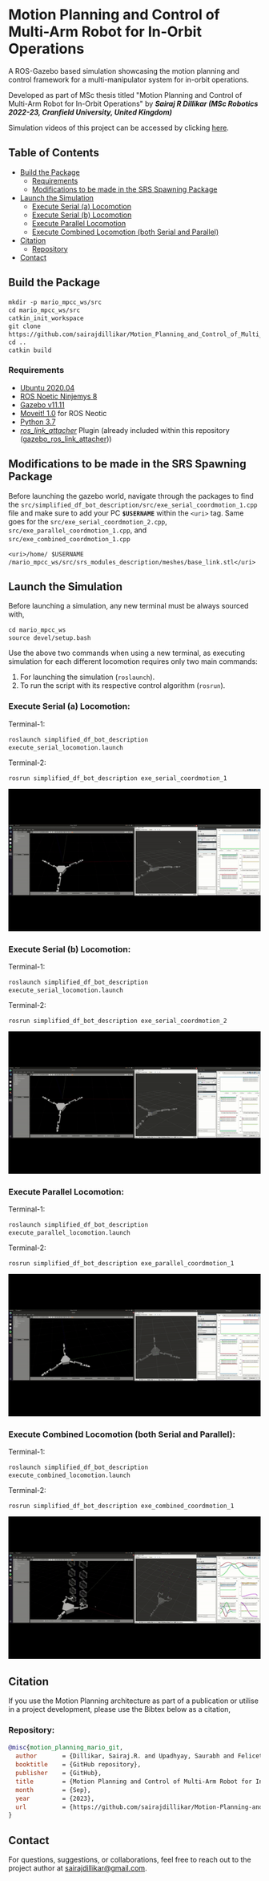 # Motion Planning and Control of Multi-Arm Robot for In-Orbit Operations
A ROS-Gazebo based simulation showcasing the motion planning and control framework for a multi-manipulator system for in-orbit operations.

Developed as part of MSc thesis titled "Motion Planning and Control of Multi-Arm Robot for In-Orbit Operations" 
by ***Sairaj R Dillikar (MSc Robotics 2022-23, Cranfield University, United Kingdom)***

Simulation videos of this project can be accessed by clicking [here](http://tinyurl.com/MotionPlanning-MARIO).

## Table of Contents

- [Build the Package](#build-the-package)
    - [Requirements](#requirements)
    - [Modifications to be made in the SRS Spawning Package](#modifications-to-be-made-in-the-srs-spawning-package)
- [Launch the Simulation](#launch-the-simulation)
    - [Execute Serial (a) Locomotion](#execute-serial-a-locomotion)
    - [Execute Serial (b) Locomotion](#execute-serial-b-locomotion)
    - [Execute Parallel Locomotion](#execute-parallel-locomotion)
    - [Execute Combined Locomotion (both Serial and Parallel)](#execute-combined-locomotion-both-serial-and-parallel)
- [Citation](#citation)
    - [Repository](#repository)
- [Contact](#contact)

## Build the Package

````
mkdir -p mario_mpcc_ws/src
cd mario_mpcc_ws/src
catkin_init_workspace
git clone https://github.com/sairajdillikar/Motion_Planning_and_Control_of_Multi_Arm_Robot_for_In_Orbit_Operations.git
cd ..
catkin build
````

### Requirements

- [Ubuntu 2020.04](https://releases.ubuntu.com/focal/)
- [ROS Noetic Ninjemys 8](https://wiki.ros.org/noetic)
- [Gazebo v11.11](https://classic.gazebosim.org/tutorials?tut=ros_installing&cat=connect_ros)
- [Moveit! 1.0](https://moveit.ros.org/install/) for ROS Neotic
- [Python 3.7](https://www.python.org/downloads/release/python-370/)
- [*ros_link_attacher*](https://github.com/pal-robotics/gazebo_ros_link_attacher) Plugin (already included within this repository ([gazebo_ros_link_attacher](gazebo_ros_link_attacher)))

## Modifications to be made in the SRS Spawning Package

Before launching the gazebo world, navigate through the packages to find the `src/simplified_df_bot_description/src/exe_serial_coordmotion_1.cpp` file and make sure to add your PC **`$USERNAME`** within the `<uri>` tag. Same goes for the `src/exe_serial_coordmotion_2.cpp`, `src/exe_parallel_coordmotion_1.cpp`, and `src/exe_combined_coordmotion_1.cpp`


    <uri>/home/ $USERNAME /mario_mpcc_ws/src/srs_modules_description/meshes/base_link.stl</uri>


## Launch the Simulation

Before launching a simulation, any new terminal must be always sourced with,

    cd mario_mpcc_ws
    source devel/setup.bash

Use the above two commands when using a new terminal, as executing simulation for each different locomotion requires only two main commands: 
1. For launching the simulation (`roslaunch`).
2. To run the script with its respective control algorithm (`rosrun`).

### Execute Serial (a) Locomotion:

Terminal-1: 
    
    roslaunch simplified_df_bot_description execute_serial_locomotion.launch

Terminal-2: 

    rosrun simplified_df_bot_description exe_serial_coordmotion_1

<p align="center">
  <img src="resources/serial_motion_1.gif" alt="animated" />
</p>

### Execute Serial (b) Locomotion:

Terminal-1:

    roslaunch simplified_df_bot_description execute_serial_locomotion.launch

Terminal-2:
    
    rosrun simplified_df_bot_description exe_serial_coordmotion_2

<p align="center">
  <img src="resources/serial_motion_2.gif" alt="animated" />
</p>

### Execute Parallel Locomotion:

Terminal-1:

    roslaunch simplified_df_bot_description execute_parallel_locomotion.launch

Terminal-2:

    rosrun simplified_df_bot_description exe_parallel_coordmotion_1

<p align="center">
  <img src="resources/parallel_motion_1.gif" alt="animated" />
</p>

### Execute Combined Locomotion (both Serial and Parallel):

Terminal-1:

    roslaunch simplified_df_bot_description execute_combined_locomotion.launch

Terminal-2:

    rosrun simplified_df_bot_description exe_combined_coordmotion_1

<p align="center">
  <img src="resources/combined_coord.gif" alt="animated" />
</p>

## Citation

If you use the Motion Planning architecture as part of a publication or utilise in a project development, please use the Bibtex below as a citation,

### Repository:
```bibtex
@misc{motion_planning_mario_git,
  author       = {Dillikar, Sairaj.R. and Upadhyay, Saurabh and Felicetti, Leonard and Tang, Gilbert},
  booktitle    = {GitHub repository},
  publisher    = {GitHub},
  title        = {Motion Planning and Control of Multi-Arm Robot for In-Orbit Operations},
  month        = {Sep},
  year         = {2023},
  url          = {https://github.com/sairajdillikar/Motion-Planning-and-Control-of-Multi-Arm-Robot-for-In-Orbit-Operations}
}
```

## Contact

For questions, suggestions, or collaborations, feel free to reach out to the project author at [sairajdillikar@gmail.com](mailto:sairajdillikar@gmail.com).
